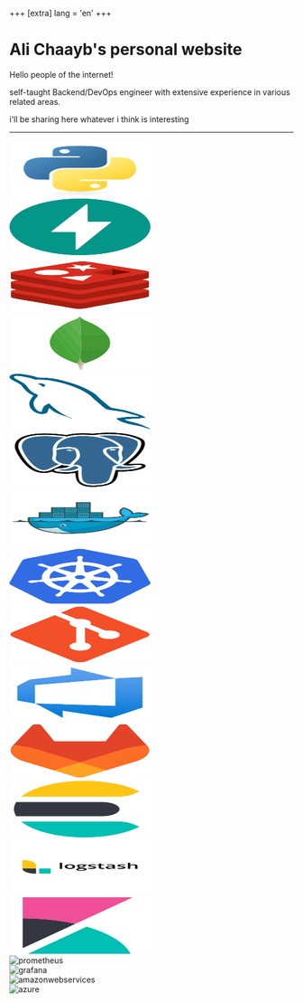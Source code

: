 +++
[extra]
lang = 'en'
+++

# Ali Chaayb's personal website

Hello people of the internet!

self-taught Backend/DevOps engineer with extensive experience in various related areas.

i'll be sharing here whatever i think is interesting

---

<div class="slider">
	<div class="slide-track">
		<div class="slide">
            <img src="svg/python-original.svg" height="100" width="250" alt="python"/>
		</div>
		<div class="slide">
            <img src="svg/fastapi-original.svg" height="100" width="250" alt="fastapi"/>
		</div>
		<div class="slide">
            <img src="svg/redis-original.svg" height="100" width="250" alt="redis"/>
		</div>
		<div class="slide">
            <img src="svg/mongodb-original.svg" height="100" width="250" alt="mongodb"/>
		</div>
		<div class="slide">
            <img src="svg/mysql-original.svg" height="100" width="250" alt="mysql"/>
		</div>
		<div class="slide">
            <img src="svg/postgresql-original.svg" height="100" width="250" alt="postgresql"/>
		</div>
		<div class="slide">
            <img src="svg/docker-original.svg" height="100" width="250" alt="docker"/>
		</div>
		<div class="slide">
            <img src="svg/kubernetes-original.svg" height="100" width="250" alt="kubernetes"/>
		</div>
		<div class="slide">
            <img src="svg/git-original.svg" height="100" width="250" alt="git"/>
		</div>
		<div class="slide">
            <img src="svg/azuredevops-original.svg" height="100" width="250" alt="azuredevops"/>
		</div>
		<div class="slide">
            <img src="svg/gitlab-original.svg" height="100" width="250" alt="gitlab"/>
		</div>
		<div class="slide">
            <img src="svg/elasticsearch-original.svg" height="100" width="250" alt="elasticsearch"/>
		</div>
		<div class="slide">
            <img src="svg/logstash-original-wordmark.svg" height="100" width="250" alt="logstash"/>
		</div>
		<div class="slide">
            <img src="svg/kibana-original.svg" height="100" width="250" alt="kibana"/>
		</div>
		<div class="slide">
            <img src="svg/prometheus-original.svg" height="100" width="250" alt="prometheus"/>
		</div>
		<div class="slide">
            <img src="svg/grafana-original.svg" height="100" width="250" alt="grafana"/>
		</div>
		<div class="slide">
            <img src="svg/amazonwebservices-original-wordmark.svg" height="100" width="250" alt="amazonwebservices"/>
		</div>
		<div class="slide">
            <img src="svg/azure-original.svg" height="100" width="250" alt="azure"/>
		</div>
	</div>
</div>